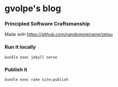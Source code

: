# gvolpe's blog

### Principled Software Craftsmanship

Made with https://github.com/nandomoreirame/zetsu

### Run it locally

```
bundle exec jekyll serve
```

### Publish it

```
bundle exec rake site:publish
```
